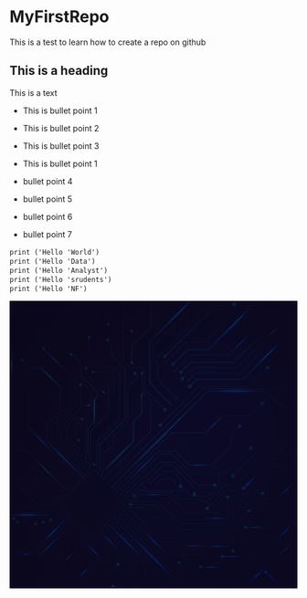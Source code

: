 # MyFirstRepo
This is a test to learn how to create a repo on github 

## This is a heading
This is a text

* This is bullet point 1
* This is bullet point 2
* This is bullet point 3
* This is bullet point 1


* bullet point 4
* bullet point 5
* bullet point 6
* bullet point 7

``` three backticks mean that I will start a block of code
print ('Hello 'World')
print ('Hello 'Data')
print ('Hello 'Analyst')
print ('Hello 'srudents')
print ('Hello 'NF')

 ```

![Workflow Diagram](Picture1.png)




